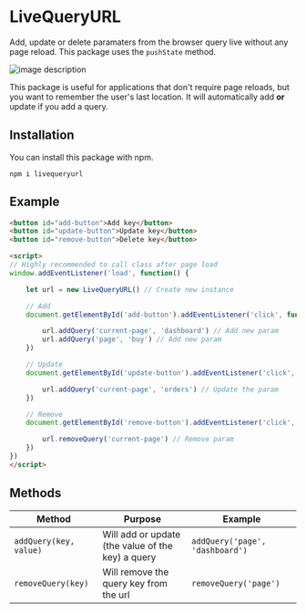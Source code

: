 # LiveQueryURL
Add, update or delete paramaters from the browser query live without any page reload. This package uses the `pushState` method.

![image description](https://i.ibb.co/jRCKdTs/example.gif)

This package is useful for applications that don't require page reloads, but you want to remember the user's last location. It will automatically add **or** update if you add a query.

## Installation
You can install this package with npm.
```shell
npm i livequeryurl
```

## Example

```html
<button id="add-button">Add key</button>
<button id="update-button">Update key</button>
<button id="remove-button">Delete key</button>

<script>
// Highly recommended to call class after page load
window.addEventListener('load', function() {

    let url = new LiveQueryURL() // Create new instance

    // Add
    document.getElementById('add-button').addEventListener('click', function() {

        url.addQuery('current-page', 'dashboard') // Add new param
        url.addQuery('page', 'buy') // Add new param
    })

    // Update
    document.getElementById('update-button').addEventListener('click', function() {

        url.addQuery('current-page', 'orders') // Update the param
    })

    // Remove
    document.getElementById('remove-button').addEventListener('click', function() {

        url.removeQuery('current-page') // Remove param
    })
})
</script>
```
## Methods

| Method                 | Purpose                     | Example                       |
|------------------------|-----------------------------|-------------------------------|
| `addQuery(key, value)` | Will add or update (the value of the key) a query  | `addQuery('page', 'dashboard')` |
| `removeQuery(key)` | Will remove the query key from the url | `removeQuery('page')` |
